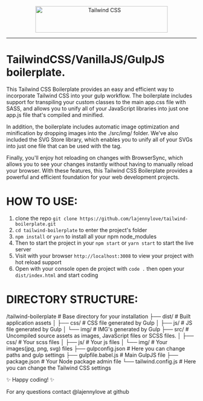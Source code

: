 <p align="center">
  <a href="https://tailwindcss.com" target="_blank">
    <picture>
      <source media="(prefers-color-scheme: dark)" srcset="https://raw.githubusercontent.com/tailwindlabs/tailwindcss/HEAD/.github/logo-dark.svg">
      <source media="(prefers-color-scheme: light)" srcset="https://raw.githubusercontent.com/tailwindlabs/tailwindcss/HEAD/.github/logo-light.svg">
      <img alt="Tailwind CSS" src="https://raw.githubusercontent.com/tailwindlabs/tailwindcss/HEAD/.github/logo-light.svg" width="350" height="70" style="max-width: 100%;">
    </picture>
  </a>
</p>

---

# TailwindCSS/VanillaJS/GulpJS boilerplate.

This Tailwind CSS Boilerplate provides an easy and efficient way to incorporate Tailwind CSS into your gulp workflow. The boilerplate includes support for transpiling your custom classes to the main app.css file with SASS, and allows you to unify all of your JavaScript libraries into just one app.js file that's compiled and minified.

In addition, the boilerplate includes automatic image optimization and minification by dropping images into the ./src/img/ folder. We've also included the SVG Store library, which enables you to unify all of your SVGs into just one file that can be used with the <use> tag.

Finally, you'll enjoy hot reloading on changes with BrowserSync, which allows you to see your changes instantly without having to manually reload your browser. With these features, this Tailwind CSS Boilerplate provides a powerful and efficient foundation for your web development projects.

# HOW TO USE:

1. clone the repo `git clone https://github.com/lajennylove/tailwind-boilerplate.git`
2. `cd tailwind-boilerplate` to enter the project's folder
3. `npm install` or `yarn` to install all your npm node_modules
4. Then to start the project in your `npm start` or `yarn start` to start the live server
5. Visit with your browser `http://localhost:3008` to view your project with hot reload support
6. Open with your console open de project with `code .` then open your `dist/index.html` and start coding

# DIRECTORY STRUCTURE:

/tailwind-boilerplate # Base directory for your installation
├── dist/ # Built application assets
│ ├── css/ # CSS file generated by Gulp
│ ├── js/ # JS file generated by Gulp
│ └── img/ # IMG's generated by Gulp
├── src/ # Uncompiled source assets as images, JavaScript files or SCSS files.
│ ├── css/ # Your scss files
│ ├── js/ # Your js files
│ └── img/ # Your images(jpg, png, svg) files
├── gulpconfig.json # Here you can change paths and gulp settings
├── gulpfile.babel.js # Main GulpJS file
├── package.json # Your Node package admin file
└── tailwind.config.js # Here you can change the Tailwind CSS settings

✨ Happy coding! ✨

For any questions contact @lajennylove at github
